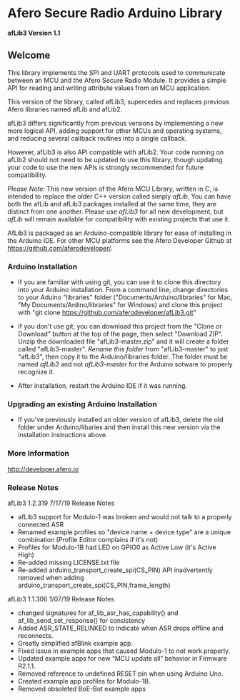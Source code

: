 # Afero Secure Radio Arduino Library #

**afLib3 Version 1.1**

## Welcome ##

This library implements the SPI and UART protocols used to communicate between an MCU and the Afero Secure Radio Module. It provides a simple API for reading and writing attribute values from an MCU application.

This version of the library, called afLib3, supercedes and replaces previous Afero libraries named afLib and afLib2.

afLib3 differs significantly from previous versions by implementing a new more logical API, adding support for other MCUs and operating systems, and reducing several callback routines into a single callback.

However, afLib3 is also API compatible with afLib2. Your code running on afLib2 should not need to be updated to use this library, though updating your code to use the new APIs is strongly recommended for future compatibility.

*Please Note:* This new version of the Afero MCU Library, written in C, is intended to replace the older C++ version called simply *afLib*. You can have both the afLib and afLib3 packages installed at the same time, they are distinct from one another. Please use *afLib3* for all new development, but *afLib* will remain available for compatibility with existing projects that use it.

AfLib3 is packaged as an Arduino-compatible library for ease of installing in the Arduino IDE. For other MCU platforms see the Afero Developer Github at https://github.com/aferodeveloper/.


### Arduino Installation ###

* If you are familiar with using git, you can use it to clone this directory into your Arduino installation.
  From a command line, change directories to your Aduino "libraries" folder ("Documents/Arduino/libraries" for Mac, "My Documents/Ardino/libraries" for Windows) and clone this project with "git clone https://github.com/aferodeveloper/afLib3.git"

* If you don't use git, you can download this project from the "Clone or Download" button at the top of the page, then select "Download ZIP". Unzip the downloaded file "afLib3-master.zip" and it will create a folder called "afLib3-master". *Rename this folder* from "afLib3-master" to just "afLib3", then copy it to the Arduino/libraries folder. The folder must be named *afLib3* and not *afLib3-master* for the Arduino sotware to properly recognize it.

* After installation, restart the Arduino IDE if it was running.

### Upgrading an existing Arduino Installation ###

* If you've previously installed an older version of afLib3, delete the old folder under Arduino/libaries and then install this new version via the installation instructions above.

### More Information ###

<http://developer.afero.io>

### Release Notes ###

afLib3 1.2.319 7/17/19 Release Notes

* afLib3 support for Modulo-1 was broken and would not talk to a properly connected ASR
* Renamed example profiles so "device name + device type" are a unique combination (Profile Editor complains if it's not)
* Profiles for Modulo-1B had LED on GPIO0 as Active Low (it's Active High)
* Re-added missing LICENSE.txt file
* Re-added arduino_transport_create_spi(CS_PIN) API inadvertently removed when adding arduino_transport_create_spi(CS_PIN,frame_length)

afLib3 1.1.306 1/07/19 Release Notes

* changed signatures for af_lib_asr_has_capability() and af_lib_send_set_response() for consistency
* Added ASR_STATE_RELINKED to indicate when ASR drops offline and reconnects.
* Greatly simplified afBlink example app.
* Fixed issue in example apps that caused Modulo-1 to not work properly.
* Updated example apps for new “MCU update all” behavior in Firmware R2.1.1.
* Removed reference to undefined RESET pin when using Arduino Uno.
* Created example app profiles for Modulo-1B.
* Removed obsoleted BoE-Bot example apps

